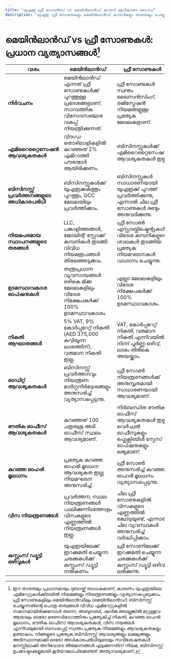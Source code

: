 ```yaml
---
title: "യുഎഇ ഫ്രീ സോൺസ് vs മെയിൻലാൻഡ് കമ്പനി രൂപീകരണ ഗൈഡ്"
description: "യുഎഇ ഫ്രീ സോണുകളും മെയിൻലാൻഡ് കമ്പനികളും താരതമ്യം ചെയ്യുക. ഫ്രീ സോൺ, മെയിൻലാൻഡ് സ്ഥാപനങ്ങൾക്കിടയിലെ നികുതികൾ, ഉടമസ്ഥാവകാശം, വിസകൾ, ബിസിനസ്സ് പ്രവർത്തനങ്ങൾ എന്നിവയിലെ പ്രധാന വ്യത്യാസങ്ങൾ."
---
```


# മെയിൻലാൻഡ് vs ഫ്രീ സോണുകൾ: പ്രധാന വ്യത്യാസങ്ങൾ[^1]

| **വശം**                                  | **മെയിൻലാൻഡ്**                                                                                                           | **ഫ്രീ സോണുകൾ**                                                                                                    |
| ---------------------------------------- | ----------------------------------------------------------------------------------------------------------------------- | ------------------------------------------------------------------------------------------------------------------ |
| **നിർവചനം**                             | മെയിൻലാൻഡ് എന്നത് ഫ്രീ സോണുകൾക്ക് പുറത്തുള്ള പ്രദേശങ്ങളാണ്, സാമ്പത്തിക വിനോദസഞ്ചാര വകുപ്പ് നിയന്ത്രിക്കുന്നത്.          | ഫ്രീ സോണുകൾ സ്വന്തം ലൈസൻസിംഗ്, രജിസ്ട്രേഷൻ നിയമങ്ങളുള്ള പ്രത്യേക മേഖലകളാണ്.                                    |
| **എമിറൈറ്റൈസേഷൻ ആവശ്യകതകൾ**            | വിദഗ്ധ തൊഴിലാളികളിൽ കുറഞ്ഞത് 2% എമിറാത്തി പൗരന്മാർ ആയിരിക്കണം.                                                    | ബിസിനസ്സുകൾക്ക് എമിറൈറ്റൈസേഷൻ ആവശ്യകതകൾ ഇല്ല.                                                                   |
| **ബിസിനസ്സ് പ്രവർത്തനങ്ങളുടെ അധികാരപരിധി** | ബിസിനസ്സുകൾക്ക് യുഎഇക്കകത്തും പുറത്തും, GCC മേഖലയിലും പ്രവർത്തിക്കാം.                                               | ബിസിനസ്സുകൾ സാധാരണയായി യുഎഇക്ക് പുറത്ത് പ്രവർത്തിക്കുന്നു, എന്നാൽ ചില ഫ്രീ സോണുകൾ രണ്ടും അനുവദിക്കുന്നു.      |
| **നിയമപരമായ സ്ഥാപനങ്ങളുടെ തരങ്ങൾ**      | LLC, പങ്കാളിത്തങ്ങൾ, ജോയിന്റ് സ്റ്റോക്ക് കമ്പനികൾ തുടങ്ങി വിവിധ നിയമരൂപങ്ങൾ തിരഞ്ഞെടുക്കാം.                        | ഫ്രീ സോൺ എസ്റ്റാബ്ലിഷ്മെന്റുകൾ, വിദേശ കമ്പനികളുടെ ശാഖകൾ തുടങ്ങിയ പ്രത്യേക നിയമഘടനകൾ വാഗ്ദാനം ചെയ്യുന്നു.      |
| **ഉടമസ്ഥാവകാശ ഓപ്ഷനുകൾ**                | തന്ത്രപ്രധാന വ്യവസായങ്ങൾ ഒഴികെ മിക്ക മേഖലകളിലും വിദേശ നിക്ഷേപകർക്ക് 100% ഉടമസ്ഥാവകാശം.                           | എല്ലാ മേഖലകളിലും വിദേശ നിക്ഷേപകർക്ക് 100% ഉടമസ്ഥാവകാശം.                                                         |
| **നികുതി ആഘാതങ്ങൾ**                     | 5% VAT, 9% കോർപ്പറേറ്റ് നികുതി (AED 375,000 കവിയുന്ന ലാഭത്തിന്), വരുമാന നികുതി ഇല്ല.                               | VAT, കോർപ്പറേറ്റ് നികുതി, വരുമാന നികുതി എന്നിവയിൽ നിന്ന് പൂർണ്ണ ഒഴിവ്, ലാഭം തിരികെ അയയ്ക്കാം.                  |
| **ഓഡിറ്റ് ആവശ്യകതകൾ**                   | ബിസിനസ്സ് പ്രവർത്തനവും നിയന്ത്രണ മാർഗ്ഗനിർദ്ദേശങ്ങളും അനുസരിച്ച് വ്യത്യാസപ്പെടുന്നു.                              | ഫ്രീ സോൺ നിയന്ത്രണങ്ങൾക്ക് അനുസൃതമായി സാധാരണയായി ആവശ്യമാണ്.                                                   |
| **ഭൗതിക ഓഫീസ് ആവശ്യകതകൾ**              | കുറഞ്ഞത് 100 ചതുരശ്ര അടി ഓഫീസ് സ്ഥലം ആവശ്യമാണ്.                                                                   | നിർബന്ധിത ഭൗതിക ഓഫീസ് ആവശ്യകതകൾ ഇല്ല; വെർച്വൽ ഓഫീസുകളും ഫ്ലെക്സിബിൾ സ്പേസ് ഓപ്ഷനുകളും ലഭ്യമാണ്.          |
| **കുറഞ്ഞ ഓഹരി മൂലധനം**                  | പ്രത്യേക കുറഞ്ഞ ഓഹരി മൂലധന ആവശ്യകത ഇല്ല; നിയമഘടന അനുസരിച്ച്.                                                    | ഫ്രീ സോൺ അനുസരിച്ച് കുറഞ്ഞ ഓഹരി മൂലധനം വ്യത്യാസപ്പെടുന്നു.                                                      |
| **വിസ നിയന്ത്രണങ്ങൾ**                   | പ്രവർത്തന, സ്ഥല നിയന്ത്രണങ്ങൾ പാലിക്കുന്നിടത്തോളം വിസകളുടെ എണ്ണത്തിൽ നിയന്ത്രണങ്ങൾ ഇല്ല.                      | ചില ഫ്രീ സോണുകളിൽ വിസകളുടെ എണ്ണത്തിൽ ക്വോട്ടയുണ്ട്, എന്നാൽ ചില വ്യവസ്ഥകൾ അനുസരിച്ച് വർദ്ധിപ്പിക്കാം.      |
| **കസ്റ്റംസ് ഡ്യൂട്ടി ഒഴിവുകൾ**           | യുഎഇയിലേക്ക് ഇറക്കുമതി ചെയ്യുന്ന ചരക്കുകൾക്ക് കസ്റ്റംസ് ഡ്യൂട്ടി നൽകണം.                                        | ഫ്രീ സോണിലേക്ക് ഇറക്കുമതി ചെയ്യുന്ന ചരക്കുകൾക്ക് കസ്റ്റംസ് ഡ്യൂട്ടി ഒഴിവ് ലഭിക്കുന്നു.                       |

[^1]: ഈ താരതമ്യം പ്രധാനമായും ദുബായ്ക്ക് ബാധകമാണ്, കാരണം യുഎഇയിലെ എമിറേറ്റുകൾക്കിടയിൽ നിയമങ്ങളും നിയന്ത്രണങ്ങളും വ്യത്യാസപ്പെട്ടേക്കാം. ഫ്രീ സോണുകളിലും മെയിൻലാൻഡിലും (മെയിൻലാൻഡ്) ബിസിനസ്സ് ചെയ്യുന്നതിന്റെ പൊതു തത്വങ്ങൾ വിവിധ എമിറേറ്റുകളിൽ സമാനമായിരിക്കുമ്പോൾ തന്നെ, അബുദാബി, ഷാർജ അല്ലെങ്കിൽ മറ്റുള്ളവ ആയാലും ഓരോ ഭരണവിഭാഗത്തിനും പ്രത്യേകിച്ച് നികുതി, കുറഞ്ഞ ഓഹരി മൂലധനം, ഭൗതിക ഓഫീസ് ആവശ്യകതകൾ, വിസ നയങ്ങൾ എന്നിവയുമായി ബന്ധപ്പെട്ട് സ്വന്തം പ്രത്യേക നിയമങ്ങളും ആവശ്യകതകളും ഉണ്ടാകാം. നിങ്ങളുടെ പ്രത്യേക ബിസിനസ്സ് ആവശ്യങ്ങളും ലക്ഷ്യങ്ങളും അടിസ്ഥാനമാക്കി ഓരോ അധികാരപരിധിയുടെയും സവിശേഷതകൾ മനസ്സിലാക്കി അറിവോടെ തീരുമാനങ്ങൾ എടുക്കുന്നതിന് നിയമ, ബിസിനസ്സ് ഉപദേഷ്ടാക്കളുമായി കൂടിയാലോചിക്കേണ്ടത് അത്യാവശ്യമാണ്.